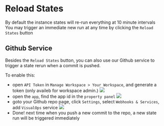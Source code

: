
# Reload States

By default the instance states will re-run everything at 10 minute intervals<br />
You may trigger an immediate new run at any time by clicking the `Reload States` button

## Github Service
Besides the `Reload States` button, you can also use our Github service to trigger a state rerun when a commit is pushed.

To enable this:
- open `API Token` in `Manage Workspace > Your Workspace`, and generate a token (only availeb for workspace admin.)
![](https://raw.githubusercontent.com/VisualOps/book-image/master/ide_settings_generate_token.jpg)
- open the `app`, find the app id in the `property panel`
![](https://raw.githubusercontent.com/VisualOps/book-image/master/ide_app_id.jpg)
- goto your Github repo page, click `Settings`, select `Webhooks & Services`, add `VisualOps` service
![](https://raw.githubusercontent.com/VisualOps/book-image/master/github_webhook_visualops.jpg)
- Done! next time when you push a new commit to the repo, a new state run will be triggered immediately

